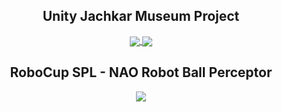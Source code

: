 <h2 align="center"> Unity Jachkar Museum Project </h2>

<p align="center">
  <a href="https://github.com/AzcarGabriel/jachkar-museum">
    <img align="center" src="https://github-readme-stats.vercel.app/api/pin/?username=AzcarGabriel&repo=jachkar-museum&theme=gruvbox" />
  </a>

  <a href="https://github.com/AzcarGabriel/jachkar-museum-backend">
    <img align="center" src="https://github-readme-stats.vercel.app/api/pin/?username=AzcarGabriel&repo=jachkar-museum-backend&theme=gruvbox" />
  </a>
</p>

<!-- ---------------------------------------------------------------------------- -->

<h2 align="center"> RoboCup SPL - NAO Robot Ball Perceptor </h2>

<p align="center">
  <a href="https://github.com/uchile-robotics/nao-ball-perceptor-2016">
    <img align="center" src="https://github-readme-stats.vercel.app/api/pin/?username=uchile-robotics&repo=nao-ball-perceptor-2016&theme=gruvbox" />
  </a>
</p>

<!-- ---------------------------------------------------------------------------- -->
